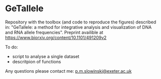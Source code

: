 # GeTallele

Repository with the toolbox (and code to reproduce the figures) described in: "GeTallele: a method for integrative analysis and visualization of DNA and RNA allele frequencies". Preprint availible at https://www.biorxiv.org/content/10.1101/491209v2

To do:
- script to analyse a single dataset
- descritpion of functions

Any questions please contact me: p.m.slowinski@exeter.ac.uk

